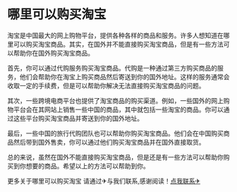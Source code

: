# 哪里可以购买淘宝

淘宝是中国最大的网上购物平台，提供各种各样的商品和服务。许多人想知道在哪里可以购买淘宝商品。其实，在国外并不能直接购买淘宝商品，但是有一些方法可以帮助你在国外购买淘宝商品。

首先，你可以通过代购服务购买淘宝商品。代购是一种通过第三方购买商品的服务，他们会帮助你在淘宝上购买商品然后寄送到你的国外地址。这样的服务通常会收取一定的手续费，但是可以帮助你解决无法直接购买淘宝商品的问题。

其次，一些跨境电商平台也提供了淘宝商品的购买渠道。例如，一些国外的网上购物平台会在其网站上销售一些中国的商品，其中就包括一些淘宝的商品。你可以通过这些平台购买淘宝商品并寄送到你的国外地址。

最后，一些中国的旅行代购团队也可以帮助你购买淘宝商品。他们会在中国购买商品然后带到国外售卖，你可以通过他们购买淘宝商品并在国外直接取货。

总的来说，虽然在国外不能直接购买淘宝商品，但是还是有一些方法可以帮助你购买到你想要的商品。希望以上的方法可以帮助到你。

更多关于哪里可以购买淘宝 请通过✈与我们联系,感谢阅读！[点我联系✈](https://web.G208.com)